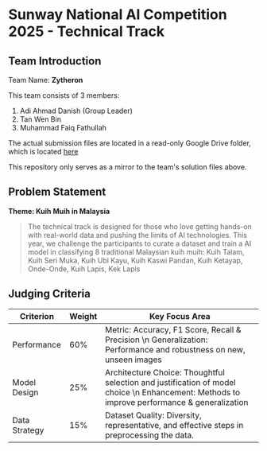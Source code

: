 # Sunway National AI Competition 2025 - Technical Track

## Team Introduction

Team Name: **Zytheron**

This team consists of 3 members:
1. Adi Ahmad Danish (Group Leader)
2. Tan Wen Bin
3. Muhammad Faiq Fathullah

The actual submission files are located in a read-only Google Drive folder, which is located [here](https://drive.google.com/drive/folders/1cpHWfB_sCdxgPAhVCpc9GqrNvIzZyp_E?usp=sharing)

This repository only serves as a mirror to the team's solution files above.


## Problem Statement

**Theme: Kuih Muih in Malaysia**

> The technical track is designed for those who love getting hands-on with real-world data and pushing the limits of AI technologies. This year, we challenge the participants to curate a dataset and train a AI model in classifying 8 traditional Malaysian kuih muih: Kuih Talam, Kuih Seri Muka, Kuih Ubi Kayu, Kuih Kaswi Pandan, Kuih Ketayap, Onde-Onde, Kuih Lapis, Kek Lapis

## Judging Criteria

| Criterion | Weight | Key Focus Area |
| --------- | ------ | -------------- |
| Performance | 60% | Metric: Accuracy, F1 Score, Recall & Precision \n Generalization: Performance and robustness on new, unseen images |
| Model Design | 25% | Architecture Choice: Thoughtful selection and justification of model choice \n Enhancement: Methods to improve performance & generalization |
| Data Strategy | 15% | Dataset Quality: Diversity, representative, and effective steps in preprocessing the data. |